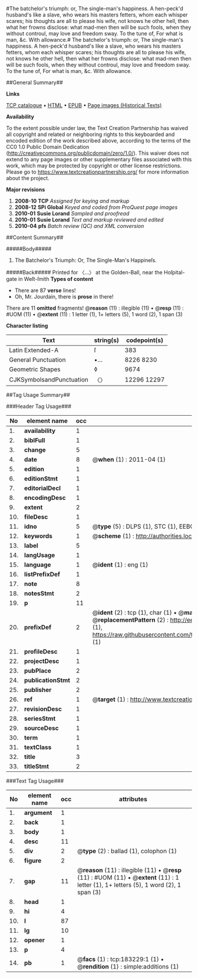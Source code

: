 #The batchelor's triumph: or, The single-man's happiness. A hen-peck'd husband's like a slave, who wears his masters fetters, whom each whisper scares; his thoughts are all to please his wife, not knows he other hell, then what her frowns disclose: what mad-men then will be such fools, when they without controul, may love and freedom sway. To the tune of, For what is man, &c. With allowance.#
The batchelor's triumph: or, The single-man's happiness. A hen-peck'd husband's like a slave, who wears his masters fetters, whom each whisper scares; his thoughts are all to please his wife, not knows he other hell, then what her frowns disclose: what mad-men then will be such fools, when they without controul, may love and freedom sway. To the tune of, For what is man, &c. With allowance.

##General Summary##

**Links**

[TCP catalogue](http://www.ota.ox.ac.uk/tcp/)  • 
[HTML](http://tei.it.ox.ac.uk/tcp/Texts-HTML/free/B06/B06920.html)  • 
[EPUB](http://tei.it.ox.ac.uk/tcp/Texts-EPUB/free/B06/B06920.epub) • 
[Page images (Historical Texts)](https://historicaltexts.jisc.ac.uk/eebo-99887606e)

**Availability**

To the extent possible under law, the Text Creation Partnership has waived all copyright and related or neighboring rights to this keyboarded and encoded edition of the work described above, according to the terms of the CC0 1.0 Public Domain Dedication (http://creativecommons.org/publicdomain/zero/1.0/). This waiver does not extend to any page images or other supplementary files associated with this work, which may be protected by copyright or other license restrictions. Please go to https://www.textcreationpartnership.org/ for more information about the project.

**Major revisions**

1. __2008-10__ __TCP__ *Assigned for keying and markup*
1. __2008-12__ __SPi Global__ *Keyed and coded from ProQuest page images*
1. __2010-01__ __Susie Lorand__ *Sampled and proofread*
1. __2010-01__ __Susie Lorand__ *Text and markup reviewed and edited*
1. __2010-04__ __pfs__ *Batch review (QC) and XML conversion*

##Content Summary##

#####Body#####

1. The Batchelor's Triumph: Or, The Single-Man's Happineſs.

#####Back#####
Printed for 〈…〉 at the Golden-Ball, near the Hoſpital-gate in Weſt-ſmith
**Types of content**

  * There are 87 **verse** lines!
  * Oh, Mr. Jourdain, there is **prose** in there!

There are 11 **omitted** fragments! 
 @__reason__ (11) : illegible (11)  •  @__resp__ (11) : #UOM (11)  •  @__extent__ (11) : 1 letter (1), 1+ letters (5), 1 word (2), 1 span (3)

**Character listing**


|Text|string(s)|codepoint(s)|
|---|---|---|
|Latin Extended-A|ſ|383|
|General Punctuation|•…|8226 8230|
|Geometric Shapes|◊|9674|
|CJKSymbolsandPunctuation|〈〉|12296 12297|

##Tag Usage Summary##

###Header Tag Usage###

|No|element name|occ|attributes|
|---|---|---|---|
|1.|__availability__|1||
|2.|__biblFull__|1||
|3.|__change__|5||
|4.|__date__|8| @__when__ (1) : 2011-04 (1)|
|5.|__edition__|1||
|6.|__editionStmt__|1||
|7.|__editorialDecl__|1||
|8.|__encodingDesc__|1||
|9.|__extent__|2||
|10.|__fileDesc__|1||
|11.|__idno__|5| @__type__ (5) : DLPS (1), STC (1), EEBO-CITATION (1), PROQUEST (1), VID (1)|
|12.|__keywords__|1| @__scheme__ (1) : http://authorities.loc.gov/ (1)|
|13.|__label__|5||
|14.|__langUsage__|1||
|15.|__language__|1| @__ident__ (1) : eng (1)|
|16.|__listPrefixDef__|1||
|17.|__note__|8||
|18.|__notesStmt__|2||
|19.|__p__|11||
|20.|__prefixDef__|2| @__ident__ (2) : tcp (1), char (1)  •  @__matchPattern__ (2) : ([0-9\-]+):([0-9IVX]+) (1), (.+) (1)  •  @__replacementPattern__ (2) : http://eebo.chadwyck.com/downloadtiff?vid=$1&page=$2 (1), https://raw.githubusercontent.com/textcreationpartnership/Texts/master/tcpchars.xml#$1 (1)|
|21.|__profileDesc__|1||
|22.|__projectDesc__|1||
|23.|__pubPlace__|2||
|24.|__publicationStmt__|2||
|25.|__publisher__|2||
|26.|__ref__|1| @__target__ (1) : http://www.textcreationpartnership.org/docs/. (1)|
|27.|__revisionDesc__|1||
|28.|__seriesStmt__|1||
|29.|__sourceDesc__|1||
|30.|__term__|1||
|31.|__textClass__|1||
|32.|__title__|3||
|33.|__titleStmt__|2||


###Text Tag Usage###

|No|element name|occ|attributes|
|---|---|---|---|
|1.|__argument__|1||
|2.|__back__|1||
|3.|__body__|1||
|4.|__desc__|11||
|5.|__div__|2| @__type__ (2) : ballad (1), colophon (1)|
|6.|__figure__|2||
|7.|__gap__|11| @__reason__ (11) : illegible (11)  •  @__resp__ (11) : #UOM (11)  •  @__extent__ (11) : 1 letter (1), 1+ letters (5), 1 word (2), 1 span (3)|
|8.|__head__|1||
|9.|__hi__|4||
|10.|__l__|87||
|11.|__lg__|10||
|12.|__opener__|1||
|13.|__p__|4||
|14.|__pb__|1| @__facs__ (1) : tcp:183229:1 (1)  •  @__rendition__ (1) : simple:additions (1)|
